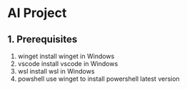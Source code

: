 # AI Project

## 1. Prerequisites
1. winget 
  install winget in Windows
2. vscode
  install vscode in Windows
3. wsl
  install wsl in Windows
4. powshell 
  use winget to install powershell latest version

  